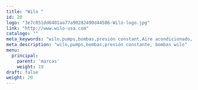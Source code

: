 ```yaml
---
title: "Wilo "
id: 20
logo: "3e7c851dd6401aa77a90282490d44506-Wilo-logo.jpg"
link: "http://www.wilo-usa.com"
catalogo: ""
meta_keywords: "wilo,pumps,bombas,presión constant,Aire acondicionado, wilo Costa Rica"
meta_description: "wilo,pumps,bombas,presión constante, bombas wilo"
menu:
  principal:
    parent: 'marcas'
    weight: 19
draft: false
weight: 20
---
```

<h1 class="csc-firstHeader" style="padding: 0px; margin: 0px 0px 7px; border: 0px; font-family: WILOPlusFMRegular, Verdana, Arial, Helvetica, sans-serif; font-weight: 400; color: #000000;"> </h1>
